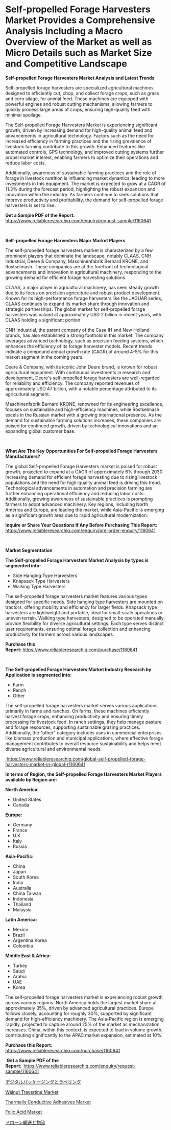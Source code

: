<p><h1>Self-propelled Forage Harvesters Market Provides a Comprehensive Analysis Including a Macro Overview of the Market as well as Micro Details such as Market Size and Competitive Landscape</h1></p><p><strong>Self-propelled Forage Harvesters Market Analysis and Latest Trends</strong></p>
<p><p>Self-propelled forage harvesters are specialized agricultural machines designed to efficiently cut, chop, and collect forage crops, such as grass and corn silage, for animal feed. These machines are equipped with powerful engines and robust cutting mechanisms, allowing farmers to quickly process large areas of crops, ensuring high-quality feed with minimal spoilage. </p><p>The Self-propelled Forage Harvesters Market is experiencing significant growth, driven by increasing demand for high-quality animal feed and advancements in agricultural technology. Factors such as the need for increased efficiency in farming practices and the rising prevalence of livestock farming contribute to this growth. Enhanced features like automated controls, GPS technology, and improved cutting systems further propel market interest, enabling farmers to optimize their operations and reduce labor costs.</p><p>Additionally, awareness of sustainable farming practices and the role of forage in livestock nutrition is influencing market dynamics, leading to more investments in this equipment. The market is expected to grow at a CAGR of 11.3% during the forecast period, highlighting the robust expansion and innovation within the industry. As farmers continue to seek solutions that improve productivity and profitability, the demand for self-propelled forage harvesters is set to rise.</p></p>
<p><strong>Get a Sample PDF of the Report:&nbsp;</strong> <a href="https://www.reliableresearchiq.com/enquiry/request-sample/1160641">https://www.reliableresearchiq.com/enquiry/request-sample/1160641</a></p>
<p>&nbsp;</p>
<p><strong>Self-propelled Forage Harvesters Major Market Players</strong></p>
<p><p>The self-propelled forage harvesters market is characterized by a few prominent players that dominate the landscape, notably CLAAS, CNH Industrial, Deere & Company, Maschinenfabrik Bernard KRONE, and Rostselmash. These companies are at the forefront of technological advancements and innovation in agricultural machinery, responding to the growing demand for efficient forage harvesting solutions.</p><p>CLAAS, a major player in agricultural machinery, has seen steady growth due to its focus on precision agriculture and robust product development. Known for its high-performance forage harvesters like the JAGUAR series, CLAAS continues to expand its market share through innovation and strategic partnerships. The global market for self-propelled forage harvesters was valued at approximately USD 2 billion in recent years, with CLAAS holding a significant portion.</p><p>CNH Industrial, the parent company of the Case IH and New Holland brands, has also established a strong foothold in this market. The company leverages advanced technology, such as precision feeding systems, which enhances the efficiency of its forage harvester models. Recent trends indicate a compound annual growth rate (CAGR) of around 4-5% for this market segment in the coming years.</p><p>Deere & Company, with its iconic John Deere brand, is known for robust agricultural equipment. With continuous investments in research and development, Deere's self-propelled forage harvesters are well-regarded for reliability and efficiency. The company reported revenues of approximately USD 47 billion, with a notable percentage attributed to its agricultural segment.</p><p>Maschinenfabrik Bernard KRONE, renowned for its engineering excellence, focuses on sustainable and high-efficiency machines, while Rostselmash excels in the Russian market with a growing international presence. As the demand for sustainable farming solutions increases, these companies are poised for continued growth, driven by technological innovations and an expanding global customer base.</p></p>
<p>&nbsp;</p>
<p><strong>What Are The Key Opportunities For Self-propelled Forage Harvesters Manufacturers?</strong></p>
<p><p>The global Self-propelled Forage Harvesters market is poised for robust growth, projected to expand at a CAGR of approximately 6% through 2030. Increasing demand for efficient forage harvesting due to rising livestock populations and the need for high-quality animal feed is driving this trend. Technological advancements in automation and precision farming are further enhancing operational efficiency and reducing labor costs. Additionally, growing awareness of sustainable practices is prompting farmers to adopt advanced machinery. Key regions, including North America and Europe, are leading the market, while Asia-Pacific is emerging as a significant growth area due to rapid agricultural modernization.</p></p>
<p><strong>Inquire or Share Your Questions If Any Before Purchasing This Report:</strong> <a href="https://www.reliableresearchiq.com/enquiry/pre-order-enquiry/1160641">https://www.reliableresearchiq.com/enquiry/pre-order-enquiry/1160641</a></p>
<p>&nbsp;</p>
<p><strong>Market Segmentation</strong></p>
<p><strong>The Self-propelled Forage Harvesters Market Analysis by types is segmented into:</strong></p>
<p><ul><li>Side Hanging Type Harvesters</li><li>Knapsack Type Harvesters</li><li>Walking Type Harvesters</li></ul></p>
<p><p>The self-propelled forage harvesters market features various types designed for specific needs. Side hanging type harvesters are mounted on tractors, offering mobility and efficiency for larger fields. Knapsack type harvesters are lightweight and portable, ideal for small-scale operations or uneven terrain. Walking type harvesters, designed to be operated manually, provide flexibility for diverse agricultural settings. Each type serves distinct user requirements, ensuring optimal forage collection and enhancing productivity for farmers across various landscapes.</p></p>
<p><strong>Purchase this Report:&nbsp;</strong><a href="https://www.reliableresearchiq.com/purchase/1160641">https://www.reliableresearchiq.com/purchase/1160641</a></p>
<p>&nbsp;</p>
<p><strong>The Self-propelled Forage Harvesters Market Industry Research by Application is segmented into:</strong></p>
<p><ul><li>Farm</li><li>Ranch</li><li>Other</li></ul></p>
<p><p>The self-propelled forage harvesters market serves various applications, primarily in farms and ranches. On farms, these machines efficiently harvest forage crops, enhancing productivity and ensuring timely processing for livestock feed. In ranch settings, they help manage pasture and forage resources, supporting sustainable grazing practices. Additionally, the "other" category includes uses in commercial enterprises like biomass production and municipal applications, where effective forage management contributes to overall resource sustainability and helps meet diverse agricultural and environmental needs.</p></p>
<p><a href="https://www.reliableresearchiq.com/global-self-propelled-forage-harvesters-market-in-global-r1160641">&nbsp;https://www.reliableresearchiq.com/global-self-propelled-forage-harvesters-market-in-global-r1160641</a></p>
<p><strong>In terms of Region, the Self-propelled Forage Harvesters Market Players available by Region are:</strong></p>
<p>
    <p> <strong> North America: </strong>
        <ul>
            <li>United States</li>
            <li>Canada</li>
        </ul>
        </p> 
    <p> <strong> Europe: </strong>
        <ul>
            <li>Germany</li>
            <li>France</li>
            <li>U.K.</li>
            <li>Italy</li>
            <li>Russia</li>
        </ul>
        </p> 
    <p> <strong> Asia-Pacific: </strong>
        <ul>
            <li>China</li>
            <li>Japan</li>
            <li>South Korea</li>
            <li>India</li>
            <li>Australia</li>
            <li>China Taiwan</li>
            <li>Indonesia</li>
            <li>Thailand</li>
            <li>Malaysia</li>
        </ul>
        </p> 
    <p> <strong> Latin America: </strong>
        <ul>
            <li>Mexico</li>
            <li>Brazil</li>
            <li>Argentina Korea</li>
            <li>Colombia</li>
        </ul>
        </p> 
    <p> <strong> Middle East & Africa: </strong>
        <ul>
            <li>Turkey</li>
            <li>Saudi</li>
            <li>Arabia</li>
            <li>UAE</li>
            <li>Korea</li>
        </ul>
    </p>
    </p>
<p><p>The self-propelled forage harvesters market is experiencing robust growth across various regions. North America holds the largest market share at approximately 35%, driven by advanced agricultural practices. Europe follows closely, accounting for roughly 30%, supported by significant demand for high-efficiency machinery. The Asia-Pacific region is emerging rapidly, projected to capture around 25% of the market as mechanization increases. China, within this context, is expected to lead in volume growth, contributing significantly to the APAC market expansion, estimated at 10%.</p></p>
<p><strong>Purchase this Report: </strong><a href="https://www.reliableresearchiq.com/purchase/1160641">https://www.reliableresearchiq.com/purchase/1160641</a></p>
<p>&nbsp;<strong>Get a Sample PDF of the Report:&nbsp;&nbsp;</strong><a href="https://www.reliableresearchiq.com/enquiry/request-sample/1160641">https://www.reliableresearchiq.com/enquiry/request-sample/1160641</a></p>
<p><strong></strong></p>
<p><p><a href="https://medium.com/@lamarledner2023/digital-packaging-and-labeling-market-%E3%81%AF-%E3%82%B3%E3%82%B9%E3%83%88%E7%AE%A1%E7%90%86%E3%81%A8%E5%8A%B9%E7%8E%87%E5%90%91%E4%B8%8A%E3%82%92%E5%84%AA%E5%85%88%E3%81%97%E3%81%BE%E3%81%99-%E3%81%95%E3%82%89%E3%81%AB-%E5%A0%B1%E5%91%8A%E6%9B%B8%E3%81%AF%E5%B8%82%E5%A0%B4%E3%81%AE%E9%9C%80%E8%A6%81%E9%9D%A2%E3%81%A8%E4%BE%9B%E7%B5%A6%E9%9D%A2%E3%81%AE%E4%B8%A1%E6%96%B9%E3%82%92%E3%82%AB%E3%83%90%E3%83%BC%E3%81%97%E3%81%A6%E3%81%84%E3%81%BE%E3%81%99-digital-f784707b23d7">デジタルパッケージングとラベリング</a></p><p><a href="https://issuu.com/reportprime-2/docs/walnut-travertine-market-size-2030._d3aaceb04fa944">Walnut Travertine Market</a></p><p><a href="https://www.linkedin.com/pulse/thermally-conductive-adhesives-market-size-growth-trends-statistics-bjwkf?trackingId=XWwdJvxPSmSOBCze9H96JA%3D%3D">Thermally Conductive Adhesives Market</a></p><p><a href="https://www.linkedin.com/pulse/market-trends-global-folic-acid-forecast-analysis-2024-n7g5f?trackingId=4%2BpjBV3lTTapKWnd8qCYeQ%3D%3D">Folic Acid Market</a></p><p><a href="https://medium.com/@lamarledner2023/%E3%83%89%E3%83%AD%E3%83%BC%E3%83%B3%E8%BC%B8%E9%80%81%E3%81%8A%E3%82%88%E3%81%B3%E7%89%A9%E6%B5%81%E5%B8%82%E5%A0%B4-2024%E5%B9%B4%E3%81%8B%E3%82%892031%E5%B9%B4%E3%81%AE%E3%82%B0%E3%83%AD%E3%83%BC%E3%83%90%E3%83%AB%E5%B8%82%E5%A0%B4%E3%81%AE%E6%B4%9E%E5%AF%9F%E3%81%A8%E8%B2%A9%E5%A3%B2%E3%83%88%E3%83%AC%E3%83%B3%E3%83%89-7848b1dfa25a">ドローン輸送と物流</a></p></p>